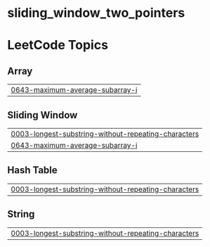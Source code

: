 # sliding_window_two_pointers

<!---LeetCode Topics Start-->
# LeetCode Topics
## Array
|  |
| ------- |
| [0643-maximum-average-subarray-i](https://github.com/nachiiiket/sliding_window_two_pointers/tree/master/0643-maximum-average-subarray-i) |
## Sliding Window
|  |
| ------- |
| [0003-longest-substring-without-repeating-characters](https://github.com/nachiiiket/sliding_window_two_pointers/tree/master/0003-longest-substring-without-repeating-characters) |
| [0643-maximum-average-subarray-i](https://github.com/nachiiiket/sliding_window_two_pointers/tree/master/0643-maximum-average-subarray-i) |
## Hash Table
|  |
| ------- |
| [0003-longest-substring-without-repeating-characters](https://github.com/nachiiiket/sliding_window_two_pointers/tree/master/0003-longest-substring-without-repeating-characters) |
## String
|  |
| ------- |
| [0003-longest-substring-without-repeating-characters](https://github.com/nachiiiket/sliding_window_two_pointers/tree/master/0003-longest-substring-without-repeating-characters) |
<!---LeetCode Topics End-->